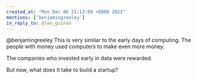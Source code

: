 ```yaml
---
created_at: "Mon Dec 06 21:13:00 +0000 2021"
mentions: ['benjamingreeley']
in_reply_to: @leo_guinan
---
```


@benjamingreeley This is very similar to the early days of computing. The people with money used computers to make even more money. 

The companies who invested early in data were rewarded.

But now, what does it take to build a startup?